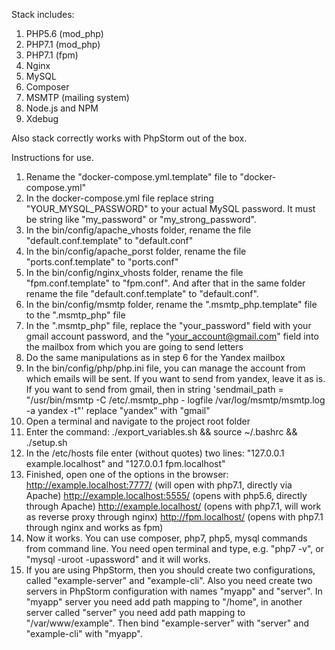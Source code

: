 Stack includes: 
1. PHP5.6 (mod_php)
2. PHP7.1 (mod_php)
3. PHP7.1 (fpm)
4. Nginx
5. MySQL
6. Composer
7. MSMTP (mailing system)
8. Node.js and NPM
9. Xdebug

Also stack correctly works with PhpStorm out of the box.

Instructions for use.
1. Rename the "docker-compose.yml.template" file to "docker-compose.yml"
2. In the docker-compose.yml file replace string "YOUR_MYSQL_PASSWORD" to your actual MySQL password. It must be string like "my_password" or "my_strong_password".
3. In the bin/config/apache_vhosts folder, rename the file "default.conf.template" to "default.conf"
4. In the bin/сonfig/apache_porst folder, rename the file "ports.conf.template" to "ports.conf"
5. In the bin/config/nginx_vhosts folder, rename the file "fpm.conf.template" to "fpm.conf". And after that in the same folder rename the file "default.conf.template" to "default.conf".
6. In the bin/config/msmtp folder, rename the ".msmtp_php.template" file to the ".msmtp_php" file
7. In the ".msmtp_php" file, replace the "your_password" field with your gmail account password, and the "your_account@gmail.com" field into the mailbox from which you are going to send letters
8. Do the same manipulations as in step 6 for the Yandex mailbox
9. In the bin/config/php/php.ini file, you can manage the account from which emails will be sent. If you want to send from yandex, leave it as is. If you want to send from gmail, then in string 'sendmail_path = "/usr/bin/msmtp -C /etc/.msmtp_php - logfile /var/log/msmtp/msmtp.log -a yandex -t"' replace "yandex" with "gmail"
10. Open a terminal and navigate to the project root folder
11. Enter the command: ./export_variables.sh && source ~/.bashrc && ./setup.sh
12. In the /etc/hosts file enter (without quotes) two lines:
    "127.0.0.1 example.localhost" and 
    "127.0.0.1 fpm.localhost" 
13. Finished, open one of the options in the browser:
	http://example.localhost:7777/ (will open with php7.1, directly via Apache)
	http://example.localhost:5555/ (opens with php5.6, directly through Apache)
	http://example.localhost/ (opens with php7.1, will work as reverse proxy through nginx)
	http://fpm.localhost/ (opens with php7.1 through nginx and works as fpm)
14. Now it works. You can use composer, php7, php5, mysql commands from command line. You need open terminal and type, e.g. "php7 -v", or "mysql -uroot -upassword" and it will works.
15. If you are using PhpStorm, then you should create two configurations, called "example-server" and "example-cli". Also you need create two servers in PhpStorm configuration with names "myapp" and "server". In "myapp" server you need add path mapping to "/home", in another server called "server" you need add path mapping to "/var/www/example". Then bind "example-server" with "server" and "example-cli" with "myapp". 